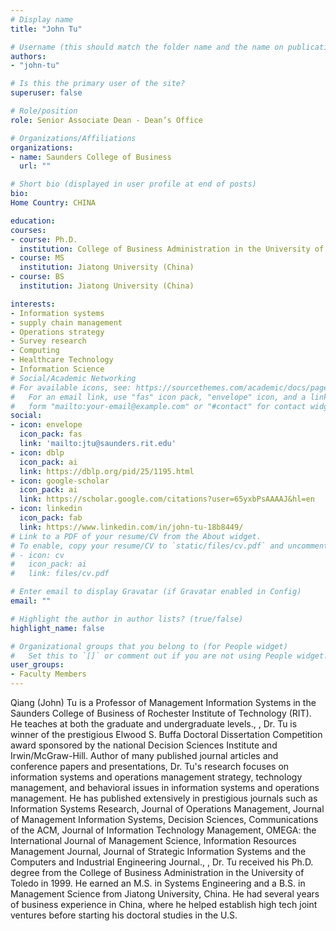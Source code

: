 ```yaml
---
# Display name
title: "John Tu"

# Username (this should match the folder name and the name on publications)
authors:
- "john-tu"

# Is this the primary user of the site?
superuser: false

# Role/position
role: Senior Associate Dean - Dean’s Office

# Organizations/Affiliations
organizations:
- name: Saunders College of Business
  url: ""

# Short bio (displayed in user profile at end of posts)
bio: 
Home Country: CHINA

education:
courses:
- course: Ph.D.
  institution: College of Business Administration in the University of Toledo
- course: MS
  institution: Jiatong University (China)
- course: BS
  institution: Jiatong University (China)

interests:
- Information systems
- supply chain management
- Operations strategy
- Survey research
- Computing
- Healthcare Technology
- Information Science
# Social/Academic Networking
# For available icons, see: https://sourcethemes.com/academic/docs/page-builder/#icons
#   For an email link, use "fas" icon pack, "envelope" icon, and a link in the
#   form "mailto:your-email@example.com" or "#contact" for contact widget.
social:
- icon: envelope
  icon_pack: fas
  link: 'mailto:jtu@saunders.rit.edu'
- icon: dblp
  icon_pack: ai
  link: https://dblp.org/pid/25/1195.html
- icon: google-scholar
  icon_pack: ai
  link: https://scholar.google.com/citations?user=65yxbPsAAAAJ&hl=en
- icon: linkedin
  icon_pack: fab
  link: https://www.linkedin.com/in/john-tu-18b8449/
# Link to a PDF of your resume/CV from the About widget.
# To enable, copy your resume/CV to `static/files/cv.pdf` and uncomment the lines below.
# - icon: cv
#   icon_pack: ai
#   link: files/cv.pdf

# Enter email to display Gravatar (if Gravatar enabled in Config)
email: ""

# Highlight the author in author lists? (true/false)
highlight_name: false

# Organizational groups that you belong to (for People widget)
#   Set this to `[]` or comment out if you are not using People widget.
user_groups:
- Faculty Members
---
```


Qiang (John) Tu is a Professor of Management Information Systems in the Saunders College of Business of Rochester Institute of Technology (RIT). He teaches at both the graduate and undergraduate levels., , Dr. Tu is winner of the prestigious Elwood S. Buffa Doctoral Dissertation Competition award sponsored by the national Decision Sciences Institute and Irwin/McGraw-Hill. Author of many published journal articles and conference papers and presentations, Dr. Tu's research focuses on information systems and operations management strategy, technology management, and behavioral issues in information systems and operations management. He has published extensively in prestigious journals such as Information Systems Research, Journal of Operations Management, Journal of Management Information Systems, Decision Sciences, Communications of the ACM, Journal of Information Technology Management, OMEGA: the International Journal of Management Science, Information Resources Management Journal, Journal of Strategic Information Systems and the Computers and Industrial Engineering Journal., , Dr. Tu received his Ph.D. degree from the College of Business Administration in the University of Toledo in 1999. He earned an M.S. in Systems Engineering and a B.S. in Management Science from Jiatong University, China. He had several years of business experience in China, where he helped establish high tech joint ventures before starting his doctoral studies in the U.S.
